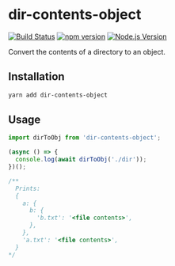 # dir-contents-object

[![Build Status](https://github.com/mgenware/dir-contents-object/workflows/Build/badge.svg)](https://github.com/mgenware/dir-contents-object/actions)
[![npm version](https://img.shields.io/npm/v/dir-contents-object.svg?style=flat-square)](https://npmjs.com/package/dir-contents-object)
[![Node.js Version](http://img.shields.io/node/v/dir-contents-object.svg?style=flat-square)](https://nodejs.org/en/)

Convert the contents of a directory to an object.

## Installation

```sh
yarn add dir-contents-object
```

## Usage

```ts
import dirToObj from 'dir-contents-object';

(async () => {
  console.log(await dirToObj('./dir'));
})();

/**
  Prints:
  {
    a: {
      b: {
        'b.txt': '<file contents>',
      },
    },
    'a.txt': '<file contents>',
  }
*/
```

